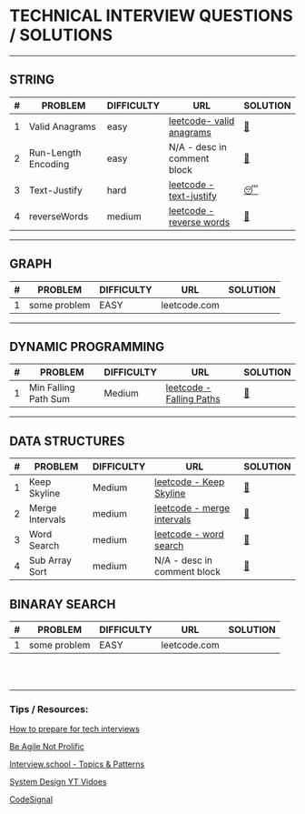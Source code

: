 # TECHNICAL INTERVIEW QUESTIONS / SOLUTIONS


----------

## STRING

\# | PROBLEM | DIFFICULTY |URL | SOLUTION
|----------|----------|----------|----------|----------
1| Valid Anagrams | easy |[leetcode- valid anagrams](https://leetcode.com/problems/valid-anagram/ )| [:unicorn:](solutions/strings/ValidAnagrams.java)
2|Run-Length Encoding | easy | N/A - desc in comment block | [:unicorn:](solutions/strings/strings/RunLengthEncoding.java)
3|Text-Justify|hard | [leetcode - text-justify](https://leetcode.com/problems/text-justification/)| [:sleeping:](solutions/strings/StringSolutions.java)
4|reverseWords|medium | [leetcode - reverse words](https://leetcode.com/problems/reverse-words-in-a-string/)|[:unicorn:](solutions/strings/ReverseWords.java)

----------
## GRAPH


\# | PROBLEM | DIFFICULTY |URL | SOLUTION
----------|----------|----------|----------|----------
1|some problem | EASY |leetcode.com |


----------
## DYNAMIC PROGRAMMING



\# | PROBLEM | DIFFICULTY |URL | SOLUTION
----------|----------|----------|----------|----------
1|Min Falling Path Sum | Medium |[leetcode - Falling Paths](https://leetcode.com/problems/minimum-falling-path-sum/) | [:unicorn:](solutions/dp/MinFallingPathSum.java)

----------
## DATA STRUCTURES


\# | PROBLEM | DIFFICULTY |URL | SOLUTION
----------|----------|----------|----------|----------
1|Keep Skyline | Medium |[leetcode - Keep Skyline](https://leetcode.com/problems/max-increase-to-keep-city-skyline/submissions/) |[:unicorn:](solutions/data_structures/Arrays/KeepSkyline.java)
2 |Merge Intervals | medium |[leetcode - merge intervals](https://leetcode.com/problems/merge-intervals/) |[:unicorn:](solutions/data_structures/Arrays/MergeIntervals.java)
3 |Word Search | medium |[leetcode - word search](https://leetcode.com/problems/word-search/) |[:unicorn:](solutions/data_structures/Arrays/WordSearch.java)
4 | Sub Array Sort | medium | N/A - desc in comment block | [:unicorn:](solutions/data_structures/Arrays/SubArraySort.java)


## BINARAY SEARCH


\# | PROBLEM | DIFFICULTY |URL | SOLUTION
----------|----------|----------|----------|----------
1|some problem | EASY |leetcode.com |


<br/>
<br/>


----------
### Tips / Resources:

[How to prepare for tech interviews](https://www.alimirio.com/posts/how-to-solve-problems-on-leetcode-to-prepare-for-technical-interviews)

[Be Agile Not Prolific](https://chivagarg.medium.com/be-agile-not-prolific-f0f88b86aace)

[Interview.school - Topics & Patterns](https://interviews.school/)

[System Design YT Vidoes](https://www.youtube.com/channel/UCn1XnDWhsLS5URXTi5wtFTA)

[CodeSignal](https://yanzhan.site/codesignal/)
